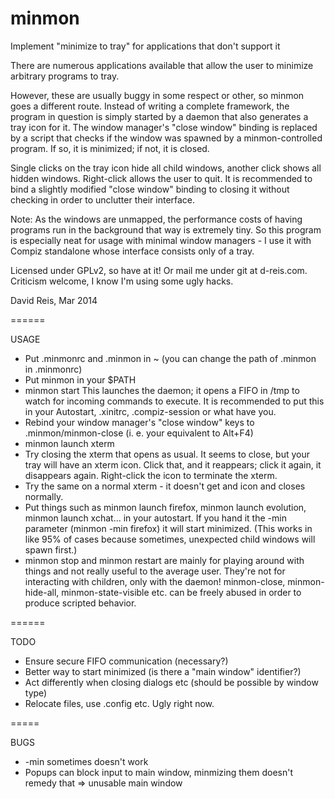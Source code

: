 minmon
======

Implement "minimize to tray" for applications that don't support it

There are numerous applications available that allow the user to minimize arbitrary programs to tray.

However, these are usually buggy in some respect or other, so minmon goes a different route. Instead of writing a complete framework, the program in question is simply started by a daemon that also generates a tray icon for it. The window manager's "close window" binding is replaced by a script that checks if the window was spawned by a minmon-controlled program. If so, it is minimized; if not, it is closed.

Single clicks on the tray icon hide all child windows, another click shows all hidden windows. Right-click allows the user to quit. It is recommended to bind a slightly modified "close window" binding to closing it without checking in order to unclutter their interface.

Note: As the windows are unmapped, the performance costs of having programs run in the background that way is extremely tiny. So this program is especially neat for usage with minimal window managers - I use it with Compiz standalone whose interface consists only of a tray.

Licensed under GPLv2, so have at it! Or mail me under git at d-reis.com. Criticism welcome, I know I'm using some ugly hacks.

David Reis, Mar 2014

======

USAGE

- Put .minmonrc and .minmon in ~ (you can change the path of .minmon in .minmonrc)
- Put minmon in your $PATH
- minmon start
  This launches the daemon; it opens a FIFO in /tmp to watch for incoming commands to execute.
  It is recommended to put this in your Autostart, .xinitrc, .compiz-session or what have you.
- Rebind your window manager's "close window" keys to .minmon/minmon-close (i. e. your equivalent to Alt+F4)
- minmon launch xterm
- Try closing the xterm that opens as usual. It seems to close, but your tray will have an xterm icon. Click that, and it reappears; click it again, it disappears again. Right-click the icon to terminate the xterm.
- Try the same on a normal xterm - it doesn't get and icon and closes normally.
- Put things such as minmon launch firefox, minmon launch evolution, minmon launch xchat... in your autostart. If you hand it the -min parameter (minmon -min firefox) it will start minimized. (This works in like 95% of cases because sometimes, unexpected child windows will spawn first.)
- minmon stop and minmon restart are mainly for playing around with things and not really useful to the average user. They're not for interacting with children, only with the daemon! minmon-close, minmon-hide-all, minmon-state-visible etc. can be freely abused in order to produce scripted behavior.

======

TODO

- Ensure secure FIFO communication (necessary?)
- Better way to start minimized (is there a "main window" identifier?)
- Act differently when closing dialogs etc (should be possible by window type)
- Relocate files, use .config etc. Ugly right now.

=====

BUGS

- -min sometimes doesn't work
- Popups can block input to main window, minmizing them doesn't remedy that => unusable main window
